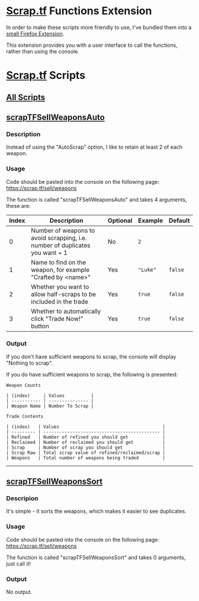 # [Scrap.tf][scrap-tf] Functions Extension

In order to make these scripts more friendly to use, I've bundled them into a [small Firefox Extension][firefox-extension].

This extension provides you with a user interface to call the functions, rather than using the console.

# [Scrap.tf][scrap-tf] Scripts

## [All Scripts][scraptfscripts-all-raw]

## [scrapTFSellWeaponsAuto][scraptfsellweaponsauto-raw]

### Description

Instead of using the "AutoScrap" option, I like to retain at least 2 of each weapon.

### Usage

Code should be pasted into the console on the following page: https://scrap.tf/sell/weapons

The function is called "scrapTFSellWeaponsAuto" and takes 4 arguments, these are:

| Index | Description                                                                  | Optional | Example  | Default |
| ----- | ---------------------------------------------------------------------------- | -------- | -------- | ------- |
| 0     | Number of weapons to avoid scrapping, i.e. number of duplicates you want + 1 | No       | `2`      |         |
| 1     | Name to find on the weapon, for example "Crafted by \<name>"                 | Yes      | `"Luke"` | `false` |
| 2     | Whether you want to allow half-scraps to be included in the trade            | Yes      | `true`   | `false` |
| 3     | Whether to automatically click "Trade Now!" button                           | Yes      | `true`   | `false` |

### Output

If you don't have sufficient weapons to scrap, the console will display "Nothing to scrap".

If you do have sufficient weapons to scrap, the following is presented:

```
Weapon Counts

| (index)     | Values          |
| ----------- | --------------- |
| Weapon Name | Number To Scrap |

Trade Contents

| (index)   | Values                                       |
| --------- | -------------------------------------------- |
| Refined   | Number of refined you should get             |
| Reclaimed | Number of reclaimed you should get           |
| Scrap     | Number of scrap you should get               |
| Scrap Raw | Total scrap value of refined/reclaimed/scrap |
| Weapons   | Total number of weapons being traded         |
```

---

## [scrapTFSellWeaponsSort][scraptfsellweaponssort-raw]

### Descripion

It's simple - it sorts the weapons, which makes it easier to see duplicates.

### Usage

Code should be pasted into the console on the following page: https://scrap.tf/sell/weapons

The function is called "scrapTFSellWeaponsSort" and takes 0 arguments, just call it!

### Output

No output.

[scrap-tf]: https://scrap.tf
[scraptfscripts-all-raw]: https://raw.githubusercontent.com/lukesrw/scrap-tf/master/js/scripts.js
[scraptfsellweaponsauto-raw]: https://raw.githubusercontent.com/lukesrw/scrap-tf/master/js/scrapTFSellWeaponsAuto.js
[scraptfsellweaponssort-raw]: https://raw.githubusercontent.com/lukesrw/scrap-tf/master/js/scrapTFSellWeaponsSort.js
[firefox-extension]: https://addons.mozilla.org/en-US/firefox/addon/scrap-tf-functions/
